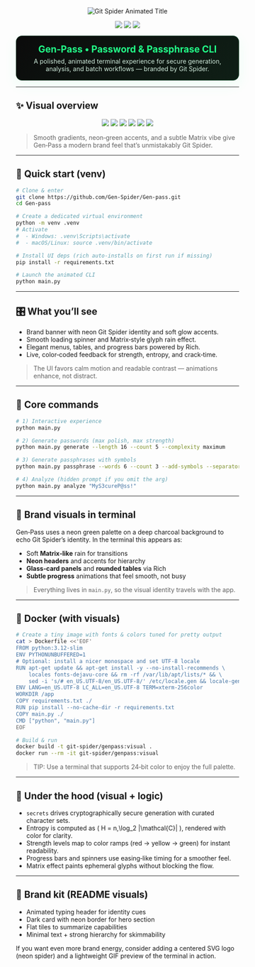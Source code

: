 <div align="center">

<!-- Brand header with animated typing -->
<img src="https://readme-typing-svg.herokuapp.com?font=Orbitron&size=44&duration=3200&pause=700&color=22FF88&center=true&vCenter=true&width=900&height=80&lines=🕷%20GIT%20SPIDER%20SECURITY;GEN%E2%80%91PASS%20ENTERPRISE%20CLI;FAST%20%E2%80%A2%20SECURE%20%E2%80%A2%20ELEGANT" alt="Git Spider Animated Title"/>

<!-- Soft gradient brand banner -->
<p>
  <img src="https://img.shields.io/badge/Brand-Git%20Spider-22ff88?style=for-the-badge&logo=github&logoColor=0b0b0b&labelColor=0b0b0b"/>
  <img src="https://img.shields.io/badge/App-Gen%E2%80%91Pass-0ad17a?style=for-the-badge&logo=python&logoColor=0b0b0b&labelColor=0b0b0b"/>
  <img src="https://img.shields.io/badge/UI-Rich%20Terminal-14cba8?style=for-the-badge&logo=markdown&logoColor=0b0b0b&labelColor=0b0b0b"/>
</p>

<!-- Floating brand card (static compatible) -->
<div style="max-width:900px;padding:18px;border-radius:14px;background:linear-gradient(135deg,#0b0b0b,#0f1f16);box-shadow:0 10px 30px rgba(34,255,136,.08), inset 0 0 0 1px rgba(34,255,136,.18);">
  <h2 style="color:#22ff88;margin:0;">Gen‑Pass • Password & Passphrase CLI</h2>
  <p style="color:#cfeadb;margin:6px 0 0;">A polished, animated terminal experience for secure generation, analysis, and batch workflows — branded by Git Spider.</p>
</div>

</div>

---

## ✨ Visual overview

<div align="center">

<!-- Feature tiles -->
<img src="https://img.shields.io/badge/Generate-Passwords-1f2a24?style=flat&logoColor=22ff88&labelColor=0b0b0b&color=1f2a24"> 
<img src="https://img.shields.io/badge/Generate-Passphrases-1f2a24?style=flat&logoColor=22ff88&labelColor=0b0b0b&color=1f2a24"> 
<img src="https://img.shields.io/badge/Analyze-Strength-1f2a24?style=flat&logoColor=22ff88&labelColor=0b0b0b&color=1f2a24"> 
<img src="https://img.shields.io/badge/Batch-Workflows-1f2a24?style=flat&logoColor=22ff88&labelColor=0b0b0b&color=1f2a24"> 
<img src="https://img.shields.io/badge/Matrix-Animation-1f2a24?style=flat&logoColor=22ff88&labelColor=0b0b0b&color=1f2a24"> 
<img src="https://img.shields.io/badge/Rich-UI-1f2a24?style=flat&logoColor=22ff88&labelColor=0b0b0b&color=1f2a24">

</div>

> Smooth gradients, neon‑green accents, and a subtle Matrix vibe give Gen‑Pass a modern brand feel that’s unmistakably Git Spider.

---

## 🚀 Quick start (venv)

```bash
# Clone & enter
git clone https://github.com/Gen-Spider/Gen-pass.git
cd Gen-pass

# Create a dedicated virtual environment
python -m venv .venv
# Activate
#  - Windows: .venv\Scripts\activate
#  - macOS/Linux: source .venv/bin/activate

# Install UI deps (rich auto-installs on first run if missing)
pip install -r requirements.txt

# Launch the animated CLI
python main.py
```

---

## 🎛️ What you’ll see

- Brand banner with neon Git Spider identity and soft glow accents.
- Smooth loading spinner and Matrix‑style glyph rain effect.
- Elegant menus, tables, and progress bars powered by Rich.
- Live, color‑coded feedback for strength, entropy, and crack‑time.

> The UI favors calm motion and readable contrast — animations enhance, not distract.

---

## 🧩 Core commands

```bash
# 1) Interactive experience
python main.py

# 2) Generate passwords (max polish, max strength)
python main.py generate --length 16 --count 5 --complexity maximum

# 3) Generate passphrases with symbols
python main.py passphrase --words 6 --count 3 --add-symbols --separator -

# 4) Analyze (hidden prompt if you omit the arg)
python main.py analyze "MyS3cureP@ss!"
```

---

## 🌈 Brand visuals in terminal

Gen‑Pass uses a neon green palette on a deep charcoal background to echo Git Spider’s identity. In the terminal this appears as:

- Soft **Matrix‑like** rain for transitions
- **Neon headers** and accents for hierarchy
- **Glass‑card panels** and **rounded tables** via Rich
- **Subtle progress** animations that feel smooth, not busy

> Everything lives in `main.py`, so the visual identity travels with the app.

---

## 🐳 Docker (with visuals)

```bash
# Create a tiny image with fonts & colors tuned for pretty output
cat > Dockerfile <<'EOF'
FROM python:3.12-slim
ENV PYTHONUNBUFFERED=1
# Optional: install a nicer monospace and set UTF-8 locale
RUN apt-get update && apt-get install -y --no-install-recommends \
    locales fonts-dejavu-core && rm -rf /var/lib/apt/lists/* && \
    sed -i 's/# en_US.UTF-8/en_US.UTF-8/' /etc/locale.gen && locale-gen
ENV LANG=en_US.UTF-8 LC_ALL=en_US.UTF-8 TERM=xterm-256color
WORKDIR /app
COPY requirements.txt ./
RUN pip install --no-cache-dir -r requirements.txt
COPY main.py ./
CMD ["python", "main.py"]
EOF

# Build & run
docker build -t git-spider/genpass:visual .
docker run --rm -it git-spider/genpass:visual
```

> TIP: Use a terminal that supports 24‑bit color to enjoy the full palette.

---

## 🧠 Under the hood (visual + logic)

- `secrets` drives cryptographically secure generation with curated character sets.
- Entropy is computed as \( H = n\,\log_2 |\mathcal{C}| \), rendered with color for clarity.
- Strength levels map to color ramps (red → yellow → green) for instant readability.
- Progress bars and spinners use easing‑like timing for a smoother feel.
- Matrix effect paints ephemeral glyphs without blocking the flow.

---

## 🎨 Brand kit (README visuals)

- Animated typing header for identity cues
- Dark card with neon border for hero section
- Flat tiles to summarize capabilities
- Minimal text + strong hierarchy for skimmability

If you want even more brand energy, consider adding a centered SVG logo (neon spider) and a lightweight GIF preview of the terminal in action.
